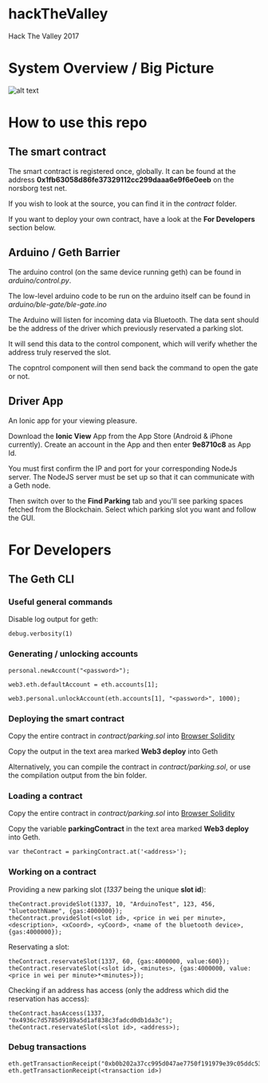 # hackTheValley
Hack The Valley 2017

# System Overview / Big Picture

![alt text](https://github.com/florian-besser/hackTheValley/blob/master/IMG_0322.JPG "Overview")

# How to use this repo

## The smart contract

The smart contract is registered once, globally. It can be found at the address **0x1fb63058d86fe37329112cc299daaa6e9f6e0eeb** on the norsborg test net.

If you wish to look at the source, you can find it in the *contract* folder.

If you want to deploy your own contract, have a look at the **For Developers** section below.

## Arduino / Geth Barrier

The arduino control (on the same device running geth) can be found in *arduino/control.py*.

The low-level arduino code to be run on the arduino itself can be found in *arduino/ble-gate/ble-gate.ino*

The Arduino will listen for incoming data via Bluetooth. The data sent should be the address of the driver which previously reservated a parking slot. 

It will send this data to the control component, which will verify whether the address truly reserved the slot.

The copntrol component will then send back the command to open the gate or not.

## Driver App

An Ionic app for your viewing pleasure.

Download the **Ionic View** App from the App Store (Android & iPhone currently). Create an account in the App and then enter **9e8710c8** as App Id.

You must first confirm the IP and port for your corresponding NodeJs server. The NodeJS server must be set up so that it can communicate with a Geth node.

Then switch over to the **Find Parking** tab and you'll see parking spaces fetched from the Blockchain. Select which parking slot you want and follow the GUI.

# For Developers

## The Geth CLI

### Useful general commands

Disable log output for geth:
```
debug.verbosity(1)
```

### Generating / unlocking accounts
```
personal.newAccount("<password>");

web3.eth.defaultAccount = eth.accounts[1];

web3.personal.unlockAccount(eth.accounts[1], "<password>", 1000);
```
### Deploying the smart contract

Copy the entire contract in *contract/parking.sol* into [Browser Solidity](https://ethereum.github.io/browser-solidity/#version=soljson-v0.4.8+commit.60cc1668.js)

Copy the output in the text area marked **Web3 deploy** into Geth

Alternatively, you can compile the contract in *contract/parking.sol*, or use the compilation output from the bin folder.

### Loading a contract 

Copy the entire contract in *contract/parking.sol* into [Browser Solidity](https://ethereum.github.io/browser-solidity/#version=soljson-v0.4.8+commit.60cc1668.js)

Copy the variable **parkingContract** in the text area marked **Web3 deploy** into Geth.
```
var theContract = parkingContract.at('<address>');
```
### Working on a contract
Providing a new parking slot (*1337* being the unique **slot id**):
```
theContract.provideSlot(1337, 10, "ArduinoTest", 123, 456, "bluetoothName", {gas:4000000});
theContract.provideSlot(<slot id>, <price in wei per minute>, <description>, <xCoord>, <yCoord>, <name of the bluetooth device>, {gas:4000000});
```
Reservating a slot:
```
theContract.reservateSlot(1337, 60, {gas:4000000, value:600});
theContract.reservateSlot(<slot id>, <minutes>, {gas:4000000, value:<price in wei per minute>*<minutes>});
```
Checking if an address has access (only the address which did the reservation has access):
```
theContract.hasAccess(1337, "0x4936c7d5785d9189a5d1af838c3fadcd0db1da3c");
theContract.reservateSlot(<slot id>, <address>);
```
### Debug transactions
```
eth.getTransactionReceipt("0xb0b202a37cc995d047ae7750f191979e39c05ddc53386e4d1a705bfd867003bf")
eth.getTransactionReceipt(<transaction id>)
```